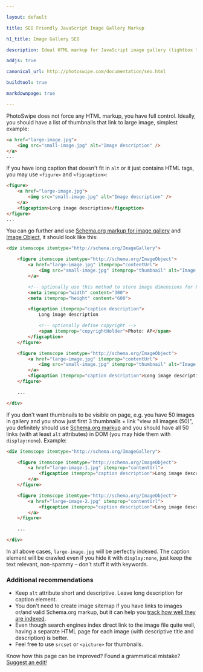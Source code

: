 ```yaml
---

layout: default

title: SEO Friendly JavaScript Image Gallery Markup

h1_title: Image Gallery SEO

description: Ideal HTML markup for JavaScript image gallery (lightbox type).

addjs: true

canonical_url: http://photoswipe.com/documentation/seo.html

buildtool: true

markdownpage: true

---
```


PhotoSwipe does not force any HTML markup, you have full control. Ideally, you should have a list of thumbnails that link to large image, simplest example:

```html
<a href="large-image.jpg">
    <img src="small-image.jpg" alt="Image description" />
</a>
...
```

If you have long caption that doesn't fit in `alt` or it just contains HTML tags, you may use `<figure>` and `<figcaption>`:

```html
<figure>
	<a href="large-image.jpg">
	    <img src="small-image.jpg" alt="Image description" />
	</a>
	<figcaption>Long image description</figcaption>
</figure>
...
```

You can go further and use [Schema.org markup for image gallery](http://schema.org/ImageGallery) and [Image Object](http://schema.org/ImageObject), it should look like this:

```html
<div itemscope itemtype="http://schema.org/ImageGallery">

	<figure itemscope itemtype="http://schema.org/ImageObject">
		<a href="large-image.jpg" itemprop="contentUrl">
		    <img src="small-image.jpg" itemprop="thumbnail" alt="Image description" />
		</a>

		<!-- optionally use this method to store image dimensions for PhotoSwipe -->
		<meta itemprop="width" content="300">
		<meta itemprop="height" content="600">

		<figcaption itemprop="caption description">
			Long image description

			<!-- optionally define copyright -->
			<span itemprop="copyrightHolder">Photo: AP</span>
		</figcaption>
	</figure>

	<figure itemscope itemtype="http://schema.org/ImageObject">
		<a href="large-image.jpg" itemprop="contentUrl">
		    <img src="small-image.jpg" itemprop="thumbnail" alt="Image description" />
		</a>
		<figcaption itemprop="caption description">Long image description</figcaption>
	</figure>

	...

</div>
```

If you don't want thumbnails to be visible on page, e.g. you have 50 images in gallery and you show just first 3 thumbnails + link "view all images (50)", you definitely should use [Schema.org markup](http://schema.org/ImageGallery) and you should have all 50 links (with at least `alt` attributes) in DOM (you may hide them with `display:none`). Example:

```html
<div itemscope itemtype="http://schema.org/ImageGallery">

	<figure itemscope itemtype="http://schema.org/ImageObject">
		<a href="large-image-1.jpg" itemprop="contentUrl">
		    <figcaption itemprop="caption description">Long image description 1</figcaption>
		</a>
	</figure>

	<figure itemscope itemtype="http://schema.org/ImageObject">
		<a href="large-image-2.jpg" itemprop="contentUrl">
		    <figcaption itemprop="caption description">Long image description 2</figcaption>
		</a>
	</figure>

	...

</div>
```

In all above cases, `large-image.jpg` will be perfectly indexed. The caption element will be crawled even if you hide it with `display:none`, just keep the text relevant, non-spammy &ndash; don't stuff it with keywords.



### Additional recommendations

- Keep `alt` attribute short and descriptive. Leave long description for caption element.
- You don't need to create image sitemap if you have links to images or/and valid Schema.org markup, but it can help you [track how well they are indexed](http://webmasters.stackexchange.com/a/5151).
- Even though search engines index direct link to the image file quite well, having a separate HTML page for each image (with descriptive title and description) is better.
- Feel free to use `srcset` or `<picture>` for thumbnails.

Know how this page can be improved? Found a grammatical mistake? [Suggest an edit!](https://github.com/dimsemenov/PhotoSwipe/blob/master/website/documentation/seo.md)






